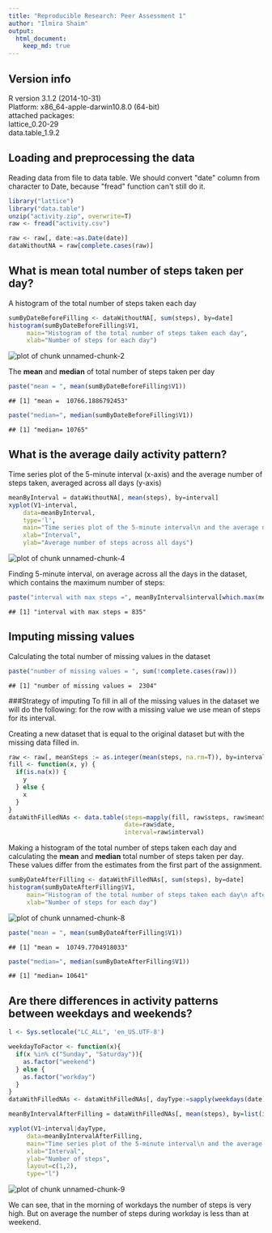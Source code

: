```yaml
---
title: "Reproducible Research: Peer Assessment 1"
author: "Ilmira Shaim"
output: 
  html_document:
    keep_md: true
---
```


## Version info
R version 3.1.2 (2014-10-31)  
Platform: x86_64-apple-darwin10.8.0 (64-bit)  
attached packages:   
  lattice_0.20-29  
  data.table_1.9.2  

## Loading and preprocessing the data
Reading data from file to data table. We should convert "date" column from character to Date, because "fread" function can't still do it.

```r
library("lattice")
library("data.table")
unzip("activity.zip", overwrite=T)
raw <- fread("activity.csv")

raw <- raw[, date:=as.Date(date)]
dataWithoutNA = raw[complete.cases(raw)]
```

## What is mean total number of steps taken per day?
A histogram of the total number of steps taken each day

```r
sumByDateBeforeFilling <- dataWithoutNA[, sum(steps), by=date]
histogram(sumByDateBeforeFilling$V1,
     main="Histogram of the total number of steps taken each day",
     xlab="Number of steps for each day")
```

![plot of chunk unnamed-chunk-2](figure/unnamed-chunk-2-1.png) 
  
The **mean** and **median** of total number of steps taken per day

```r
paste("mean = ", mean(sumByDateBeforeFilling$V1))
```

```
## [1] "mean =  10766.1886792453"
```

```r
paste("median=", median(sumByDateBeforeFilling$V1))
```

```
## [1] "median= 10765"
```

## What is the average daily activity pattern?
Time series plot  of the 5-minute interval (x-axis) and the average number of steps taken, averaged across all days (y-axis)

```r
meanByInterval = dataWithoutNA[, mean(steps), by=interval]
xyplot(V1~interval,
    data=meanByInterval,
    type='l',
    main="Time series plot of the 5-minute interval\n and the average number of steps taken,\n averaged across all days",
    xlab="Interval",
    ylab="Average number of steps across all days")
```

![plot of chunk unnamed-chunk-4](figure/unnamed-chunk-4-1.png) 
  
Finding 5-minute interval, on average across all the days in the dataset, which contains the maximum number of steps:

```r
paste("interval with max steps =", meanByInterval$interval[which.max(meanByInterval$V1)])
```

```
## [1] "interval with max steps = 835"
```


## Imputing missing values
Calculating the total number of missing values in the dataset

```r
paste("number of missing values = ", sum(!complete.cases(raw)))
```

```
## [1] "number of missing values =  2304"
```

###Strategy of imputing
To fill in all of the missing values in the dataset we will do the following: 
 for the row with a missing value we use mean of steps for its interval.
   
Creating a new dataset that is equal to the original dataset but with the missing data filled in.

```r
raw <- raw[, meanSteps := as.integer(mean(steps, na.rm=T)), by=interval]
fill <- function(x, y) {
  if(is.na(x)) {
    y
  } else {
    x
  }
}
dataWithFilledNAs <- data.table(steps=mapply(fill, raw$steps, raw$meanSteps),
                                date=raw$date,
                                interval=raw$interval)
```
  
Making a histogram of the total number of steps taken each day and calculating the **mean** and **median** total number of steps taken per day. These values differ from the estimates from the first part of the assignment. 

```r
sumByDateAfterFilling <- dataWithFilledNAs[, sum(steps), by=date]
histogram(sumByDateAfterFilling$V1,
     main="Histogram of the total number of steps taken each day\n after filling NA values",
     xlab="Number of steps for each day")
```

![plot of chunk unnamed-chunk-8](figure/unnamed-chunk-8-1.png) 

```r
paste("mean = ", mean(sumByDateAfterFilling$V1))
```

```
## [1] "mean =  10749.7704918033"
```

```r
paste("median=", median(sumByDateAfterFilling$V1))
```

```
## [1] "median= 10641"
```
  
## Are there differences in activity patterns between weekdays and weekends?

```r
l <- Sys.setlocale("LC_ALL", 'en_US.UTF-8')

weekdayToFactor <- function(x){
  if(x %in% c("Sunday", "Saturday")){
    as.factor("weekend")
  } else {
    as.factor("workday")
  }
}
dataWithFilledNAs <- dataWithFilledNAs[, dayType:=sapply(weekdays(date), weekdayToFactor)]

meanByIntervalAfterFilling = dataWithFilledNAs[, mean(steps), by=list(interval,dayType)]

xyplot(V1~interval|dayType,
     data=meanByIntervalAfterFilling,
     main="Time series plot of the 5-minute interval\n and the average number of steps taken,\n averaged across all days\nafter filling in NA values",
     xlab="Interval",
     ylab="Number of steps",
     layout=c(1,2),
     type="l")
```

![plot of chunk unnamed-chunk-9](figure/unnamed-chunk-9-1.png) 

We can see, that in the morning of workdays the number of steps is very high. But on average the number of steps during workday is less than at weekend.
